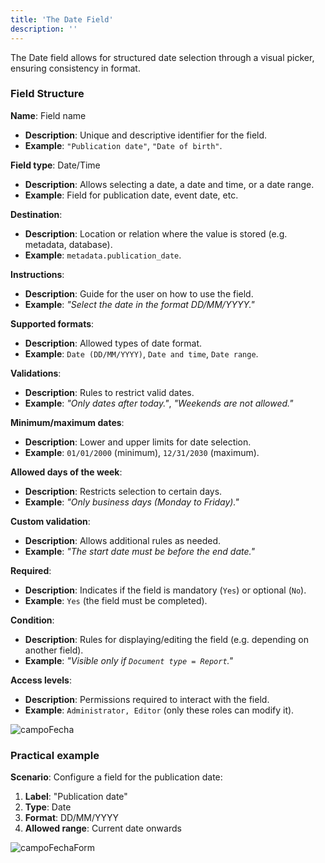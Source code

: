 ```yaml
---
title: 'The Date Field'
description: ''
---
```


The Date field allows for structured date selection through a visual picker, ensuring consistency in format.

### Field Structure
**Name**: Field name  
- **Description**: Unique and descriptive identifier for the field.  
- **Example**: `"Publication date"`, `"Date of birth"`.

**Field type**: Date/Time  
- **Description**: Allows selecting a date, a date and time, or a date range.  
- **Example**: Field for publication date, event date, etc.

**Destination**:  
- **Description**: Location or relation where the value is stored (e.g. metadata, database).  
- **Example**: `metadata.publication_date`.

**Instructions**:  
- **Description**: Guide for the user on how to use the field.  
- **Example**: *"Select the date in the format DD/MM/YYYY."*

**Supported formats**:  
- **Description**: Allowed types of date format.  
- **Example**: `Date (DD/MM/YYYY)`, `Date and time`, `Date range`.

**Validations**:  
- **Description**: Rules to restrict valid dates.  
- **Example**: *"Only dates after today."*, *"Weekends are not allowed."*

**Minimum/maximum dates**:  
- **Description**: Lower and upper limits for date selection.  
- **Example**: `01/01/2000` (minimum), `12/31/2030` (maximum).

**Allowed days of the week**:  
- **Description**: Restricts selection to certain days.  
- **Example**: *"Only business days (Monday to Friday)."*

**Custom validation**:  
- **Description**: Allows additional rules as needed.  
- **Example**: *"The start date must be before the end date."*

**Required**:  
- **Description**: Indicates if the field is mandatory (`Yes`) or optional (`No`).  
- **Example**: `Yes` (the field must be completed).

**Condition**:  
- **Description**: Rules for displaying/editing the field (e.g. depending on another field).  
- **Example**: *"Visible only if `Document type = Report`."*

**Access levels**:  
- **Description**: Permissions required to interact with the field.  
- **Example**: `Administrator, Editor` (only these roles can modify it).

![campoFecha](/archihub.github.io/imagenes/campoFecha.png)

### Practical example
**Scenario**: Configure a field for the publication date:

1. **Label**: "Publication date"
2. **Type**: Date
3. **Format**: DD/MM/YYYY
4. **Allowed range**: Current date onwards

![campoFechaForm](/archihub.github.io/imagenes/campo-edit-fecha.png) 